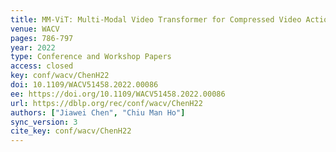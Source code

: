 ```yaml
---
title: MM-ViT: Multi-Modal Video Transformer for Compressed Video Action Recognition.
venue: WACV
pages: 786-797
year: 2022
type: Conference and Workshop Papers
access: closed
key: conf/wacv/ChenH22
doi: 10.1109/WACV51458.2022.00086
ee: https://doi.org/10.1109/WACV51458.2022.00086
url: https://dblp.org/rec/conf/wacv/ChenH22
authors: ["Jiawei Chen", "Chiu Man Ho"]
sync_version: 3
cite_key: conf/wacv/ChenH22
---
```

